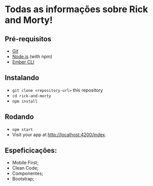 # Todas as informações sobre Rick and Morty!

## Pré-requisitos

* [Git](https://git-scm.com/)
* [Node.js](https://nodejs.org/) (with npm)
* [Ember CLI](https://cli.emberjs.com/release/)

## Instalando

* `git clone <repository-url>` this repository
* `cd rick-and-morty`
* `npm install`

## Rodando

* `npm start`
* Visit your app at [http://localhost:4200/index](http://localhost:4200/index).

## Espeficicações:
- Mobile First;
- Clean Code;
- Componentes;
- Bootstrap;
